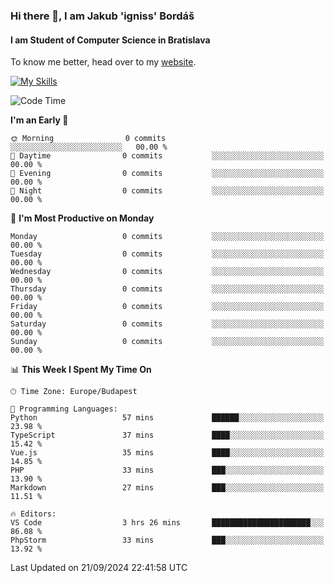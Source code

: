 ### Hi there 👋, I am Jakub 'igniss' Bordáš

#### I am Student of Computer Science in Bratislava
To know me better, head over to my [website](https://bordas.sk).

[![My Skills](https://skillicons.dev/icons?i=js,html,css,figma,svelte,java,kotlin,python,postgresql,typescript,nest,nodejs)](https://bordas.sk)


<!--START_SECTION:waka-->
![Code Time](http://img.shields.io/badge/Code%20Time-1%2C526%20hrs%2033%20mins-blue)

**I'm an Early 🐤** 

```text
🌞 Morning                0 commits           ░░░░░░░░░░░░░░░░░░░░░░░░░   00.00 % 
🌆 Daytime                0 commits           ░░░░░░░░░░░░░░░░░░░░░░░░░   00.00 % 
🌃 Evening                0 commits           ░░░░░░░░░░░░░░░░░░░░░░░░░   00.00 % 
🌙 Night                  0 commits           ░░░░░░░░░░░░░░░░░░░░░░░░░   00.00 % 
```
📅 **I'm Most Productive on Monday** 

```text
Monday                   0 commits           ░░░░░░░░░░░░░░░░░░░░░░░░░   00.00 % 
Tuesday                  0 commits           ░░░░░░░░░░░░░░░░░░░░░░░░░   00.00 % 
Wednesday                0 commits           ░░░░░░░░░░░░░░░░░░░░░░░░░   00.00 % 
Thursday                 0 commits           ░░░░░░░░░░░░░░░░░░░░░░░░░   00.00 % 
Friday                   0 commits           ░░░░░░░░░░░░░░░░░░░░░░░░░   00.00 % 
Saturday                 0 commits           ░░░░░░░░░░░░░░░░░░░░░░░░░   00.00 % 
Sunday                   0 commits           ░░░░░░░░░░░░░░░░░░░░░░░░░   00.00 % 
```


📊 **This Week I Spent My Time On** 

```text
🕑︎ Time Zone: Europe/Budapest

💬 Programming Languages: 
Python                   57 mins             ██████░░░░░░░░░░░░░░░░░░░   23.98 % 
TypeScript               37 mins             ████░░░░░░░░░░░░░░░░░░░░░   15.42 % 
Vue.js                   35 mins             ████░░░░░░░░░░░░░░░░░░░░░   14.85 % 
PHP                      33 mins             ███░░░░░░░░░░░░░░░░░░░░░░   13.90 % 
Markdown                 27 mins             ███░░░░░░░░░░░░░░░░░░░░░░   11.51 % 

🔥 Editors: 
VS Code                  3 hrs 26 mins       ██████████████████████░░░   86.08 % 
PhpStorm                 33 mins             ███░░░░░░░░░░░░░░░░░░░░░░   13.92 % 
```


 Last Updated on 21/09/2024 22:41:58 UTC
<!--END_SECTION:waka-->
